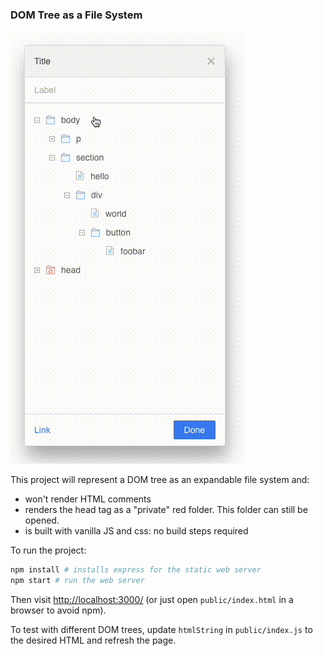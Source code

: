 ### DOM Tree as a File System

![](filetree.gif)

This project will represent a DOM tree as an expandable file system and:

- won't render HTML comments
- renders the head tag as a "private" red folder. This folder can still be opened.
- is built with vanilla JS and css: no build steps required

To run the project:

```bash
npm install # installs express for the static web server
npm start # run the web server
```

Then visit [http://localhost:3000/](http://localhost:3000/) (or just open `public/index.html` in a browser to avoid npm).

To test with different DOM trees, update `htmlString` in `public/index.js` to the desired HTML and refresh the page.
